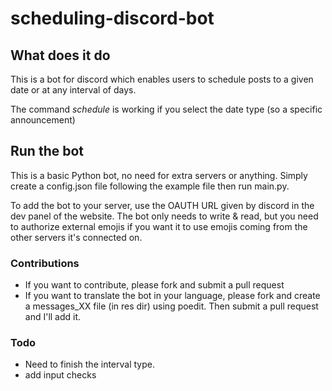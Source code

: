 # scheduling-discord-bot
## What does it do

This is a bot for discord which enables users to schedule posts to a given date or at any interval of days.

The command *schedule* is working if you select the date type (so a specific announcement)


## Run the bot
This is a basic Python bot, no need for extra servers or anything. Simply create a config.json file following the example file
then run main.py.

To add the bot to your server, use the OAUTH URL given by discord in the dev panel of the website. 
The bot only needs to write & read, but you need to authorize external emojis if you want 
it to use emojis coming from the other servers it's connected on.

### Contributions
* If you want to contribute, please fork and submit a pull request
* If you want to translate the bot in your language, please fork and create a messages_XX file (in res dir) using poedit. Then submit a pull request and I'll add it.

### Todo
* Need to finish the interval type.
* add input checks
